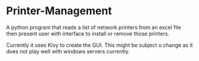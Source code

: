 # Printer-Management
A python program that reads a list of network printers from an excel file then present user with interface to install or remove those printers.

Currently it uses Kivy to create the GUI.
This might be subject o change as it does not play well with windows servers currently.
